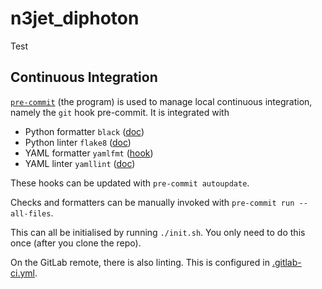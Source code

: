 # n3jet_diphoton

Test

## Continuous Integration
[`pre-commit`](https://pre-commit.com/) (the program) is used to manage local continuous integration, namely the `git` hook pre-commit.
It is integrated with
* Python formatter `black` ([doc](https://black.readthedocs.io/en/stable/version_control_integration.html))
* Python linter `flake8` ([doc](https://flake8.pycqa.org/en/latest/user/using-hooks.html))
* YAML formatter `yamlfmt` ([hook](https://github.com/jumanjihouse/pre-commit-hook-yamlfmt))
* YAML linter `yamllint` ([doc](https://yamllint.readthedocs.io/en/stable/integration.html))

These hooks can be updated with `pre-commit autoupdate`.

Checks and formatters can be manually invoked with `pre-commit run --all-files`.

This can all be initialised by running `./init.sh`.
You only need to do this once (after you clone the repo).

On the GitLab remote, there is also linting.
This is configured in [.gitlab-ci.yml](.gitlab-ci.yml).
